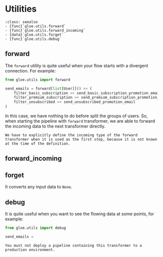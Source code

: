 # Utilities

```{admonition} API Reference
:class: seealso
- {func}`gloe.utils.forward`
- {func}`gloe.utils.forward_incoming`
- {data}`gloe.utils.forget`
- {func}`gloe.utils.debug`
```

## forward

The `forward` utility is quite useful when your flow starts with a divergent connection. For example:

```python
from gloe.utils import forward

send_emails = forward[list[User]]() >> (
    filter_basic_subscription >> send_basic_subscription_promotion_email,
    filter_premium_subscription >> send_premium_subscription_promotion_email,
    filter_unsubscribed >> send_unsubscribed_promotion_email
)
```

In this case, we have nothing to do before split the groups of users. So, when starting the pipeline with `forward` transformer, we are able to forward the incoming data to the next transformer directly.
```{important}
We have to explicitly define the incoming type of the forward transformer when it is used as the first step, because it is not known at the time of the definition.
```

## forward_incoming


## forget

It converts any input data to `None`.

## debug

It is quite useful when you want to see the flowing data at some points, for example:

```python
from gloe.utils import debug

send_emails = 
```
```{danger}
You must not deploy a pipeline containing this transformer to a production environment.
```